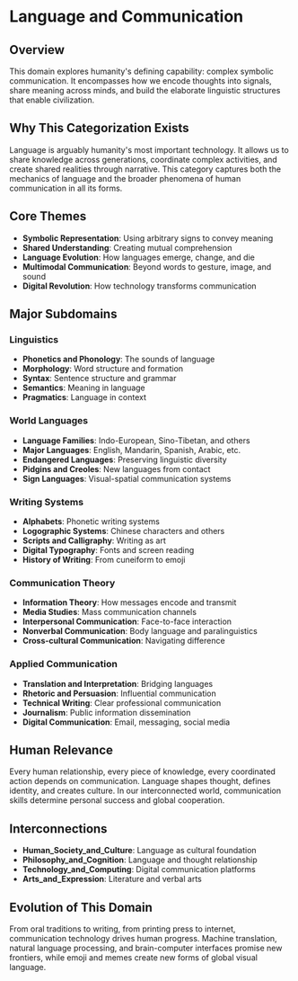 # Language and Communication

## Overview
This domain explores humanity's defining capability: complex symbolic communication. It encompasses how we encode thoughts into signals, share meaning across minds, and build the elaborate linguistic structures that enable civilization.

## Why This Categorization Exists
Language is arguably humanity's most important technology. It allows us to share knowledge across generations, coordinate complex activities, and create shared realities through narrative. This category captures both the mechanics of language and the broader phenomena of human communication in all its forms.

## Core Themes
- **Symbolic Representation**: Using arbitrary signs to convey meaning
- **Shared Understanding**: Creating mutual comprehension
- **Language Evolution**: How languages emerge, change, and die
- **Multimodal Communication**: Beyond words to gesture, image, and sound
- **Digital Revolution**: How technology transforms communication

## Major Subdomains

### Linguistics
- **Phonetics and Phonology**: The sounds of language
- **Morphology**: Word structure and formation
- **Syntax**: Sentence structure and grammar
- **Semantics**: Meaning in language
- **Pragmatics**: Language in context

### World Languages
- **Language Families**: Indo-European, Sino-Tibetan, and others
- **Major Languages**: English, Mandarin, Spanish, Arabic, etc.
- **Endangered Languages**: Preserving linguistic diversity
- **Pidgins and Creoles**: New languages from contact
- **Sign Languages**: Visual-spatial communication systems

### Writing Systems
- **Alphabets**: Phonetic writing systems
- **Logographic Systems**: Chinese characters and others
- **Scripts and Calligraphy**: Writing as art
- **Digital Typography**: Fonts and screen reading
- **History of Writing**: From cuneiform to emoji

### Communication Theory
- **Information Theory**: How messages encode and transmit
- **Media Studies**: Mass communication channels
- **Interpersonal Communication**: Face-to-face interaction
- **Nonverbal Communication**: Body language and paralinguistics
- **Cross-cultural Communication**: Navigating difference

### Applied Communication
- **Translation and Interpretation**: Bridging languages
- **Rhetoric and Persuasion**: Influential communication
- **Technical Writing**: Clear professional communication
- **Journalism**: Public information dissemination
- **Digital Communication**: Email, messaging, social media

## Human Relevance
Every human relationship, every piece of knowledge, every coordinated action depends on communication. Language shapes thought, defines identity, and creates culture. In our interconnected world, communication skills determine personal success and global cooperation.

## Interconnections
- **Human_Society_and_Culture**: Language as cultural foundation
- **Philosophy_and_Cognition**: Language and thought relationship
- **Technology_and_Computing**: Digital communication platforms
- **Arts_and_Expression**: Literature and verbal arts

## Evolution of This Domain
From oral traditions to writing, from printing press to internet, communication technology drives human progress. Machine translation, natural language processing, and brain-computer interfaces promise new frontiers, while emoji and memes create new forms of global visual language.